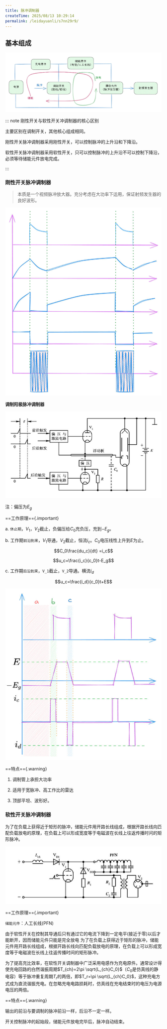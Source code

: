 ```yaml
---
title: 脉冲调制器
createTime: 2025/08/13 10:29:14
permalink: /leidayuanli/s7nn29r9/
---
```

## **基本组成**

![脉冲调制器组成](picture/脉冲调制器组成.jpg)

::: note 刚性开关与软性开关冲调制器的核心区别

主要区别在调制开关，其他核心组成相同。

刚性开关脉冲调制器采用刚性开关，可以控制脉冲的上升沿和下降沿。

软性开关脉冲调制器采用软性开关，只可以控制脉冲的上升沿不可以控制下降沿，必须等待储能元件放电完成。

:::

### **刚性开关脉冲调制器**

> 本质是一个视频脉冲放大器。充分考虑在大功率下运用，保证射频发生器的良好波形。

![刚性开关脉冲调制器](picture/刚性.jpg)

**调制阳极脉冲调制器**

![调制阳极](picture/调制阳极.jpg)

注：偏压为$E_g$

==工作原理=={.important}

a. `休止期`，$V_1$，$V_2$截止，负偏压给$C_0$充负压，充到$-E_g$。

b. 工作期`前沿到来`，$V_1$导通，$V_2$截止，恒流$i_c$。$C_0$电压线性上升到$E$为止。

$$C_0\frac{du_c}{dt} =i_c$$

$$u_c=\frac{i_c}{c_0}t-E_g$$

c. 工作期`后沿到来`，`V_1`截止，`V_2`导通。横流$i_d$

$$u_c=\frac{i_d}{c_0}t+E$$

![波形图](picture/调制阳极波形图.jpg)

==特点=={.warning}

1. 调制管上承担大功率

2. 适用于宽脉冲、高工作比的雷达

3. 顶部平坦、波形好。

### **软性开关脉冲调制器**

为了在负载上获得近于矩形的脉冲，储能元件用开路长线组成，根据开路长线向匹配负载放电的原理，在负载上可以形成宽度等于电磁波在长线上往返传播时问的矩形脉冲。

![软性开关脉冲调制器示意图](picture/软性开关组成.jpg)



==工作原理=={.important}

`储能元件`：人工长线(PFN)

由于软性开关在控制其导通后只有通过它的电流下降到一定电平(接近于零)以后才能断开，因而储能元件只能是完全放电
为了在负载上获得近于矩形的脉冲，储能元件用开路长线组成，根据开路长线向匹配负载放电的原理，在负载上可以形成宽度等于电磁波在长线上往返传播时间的矩形脉冲。

为了提高充比效率，在软性开关调制器中广泛采用电感作为充电原件。通常设计得使充电回路的白然谐振周期$T_{ch}=2\pi \sqrt{L_{ch}C_0}$（$C_0$是仿真线的静电容）等于脉冲重复周期$T_r$的两倍，即$T_r=\pi \sqrt{L_{ch}C_0}$，这种充电方式成为直流谐振充电。在忽略充电电路损耗时，仿真线在充电结束时的电压为电源电压的两倍。

==特点=={.warning}

输出的前沿与要调制的脉冲前沿一样，后沿不一定一样。

开关控制脉冲的起始段，储能元件放电完毕后，脉冲自动结束。